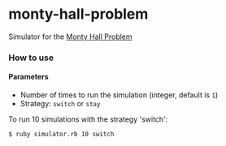 # monty-hall-problem

Simulator for the [Monty Hall Problem](https://en.wikipedia.org/wiki/Monty_Hall_problem)

### How to use
#### Parameters
* Number of times to run the simulation (integer, default is `1`)
* Strategy: `switch` or `stay`


To run 10 simulations with the strategy 'switch':
```
$ ruby simulator.rb 10 switch
```
